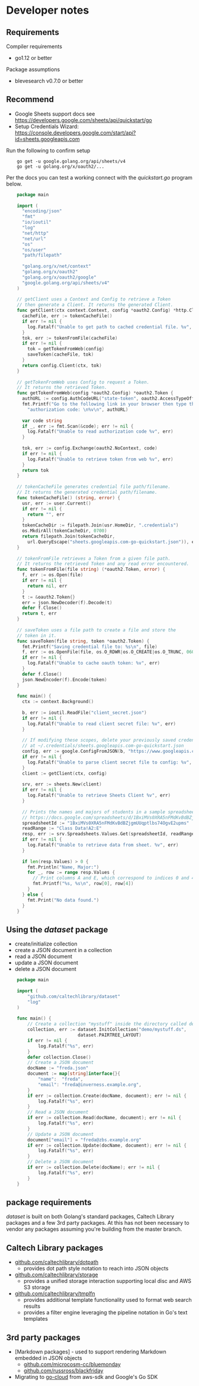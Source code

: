 
# Developer notes

## Requirements

Compiler requirements

+ go1.12 or better

Package assumptions

+ blevesearch v0.7.0 or better

## Recommend

+ Google Sheets support docs see https://developers.google.com/sheets/api/quickstart/go
+ Setup Credentials Wizard: https://console.developers.google.com/start/api?id=sheets.googleapis.com

Run the following to confirm setup

```shell
    go get -u google.golang.org/api/sheets/v4
    go get -u golang.org/x/oauth2/...
```

Per the docs you can test a working connect with the _quickstart.go_ program below.

```go
    package main
    
    import (
      "encoding/json"
      "fmt"
      "io/ioutil"
      "log"
      "net/http"
      "net/url"
      "os"
      "os/user"
      "path/filepath"
    
      "golang.org/x/net/context"
      "golang.org/x/oauth2"
      "golang.org/x/oauth2/google"
      "google.golang.org/api/sheets/v4"
    )
    
    // getClient uses a Context and Config to retrieve a Token
    // then generate a Client. It returns the generated Client.
    func getClient(ctx context.Context, config *oauth2.Config) *http.Client {
      cacheFile, err := tokenCacheFile()
      if err != nil {
        log.Fatalf("Unable to get path to cached credential file. %v", err)
      }
      tok, err := tokenFromFile(cacheFile)
      if err != nil {
        tok = getTokenFromWeb(config)
        saveToken(cacheFile, tok)
      }
      return config.Client(ctx, tok)
    }
    
    // getTokenFromWeb uses Config to request a Token.
    // It returns the retrieved Token.
    func getTokenFromWeb(config *oauth2.Config) *oauth2.Token {
      authURL := config.AuthCodeURL("state-token", oauth2.AccessTypeOffline)
      fmt.Printf("Go to the following link in your browser then type the "+
        "authorization code: \n%v\n", authURL)
    
      var code string
      if _, err := fmt.Scan(&code); err != nil {
        log.Fatalf("Unable to read authorization code %v", err)
      }
    
      tok, err := config.Exchange(oauth2.NoContext, code)
      if err != nil {
        log.Fatalf("Unable to retrieve token from web %v", err)
      }
      return tok
    }
    
    // tokenCacheFile generates credential file path/filename.
    // It returns the generated credential path/filename.
    func tokenCacheFile() (string, error) {
      usr, err := user.Current()
      if err != nil {
        return "", err
      }
      tokenCacheDir := filepath.Join(usr.HomeDir, ".credentials")
      os.MkdirAll(tokenCacheDir, 0700)
      return filepath.Join(tokenCacheDir,
        url.QueryEscape("sheets.googleapis.com-go-quickstart.json")), err
    }
    
    // tokenFromFile retrieves a Token from a given file path.
    // It returns the retrieved Token and any read error encountered.
    func tokenFromFile(file string) (*oauth2.Token, error) {
      f, err := os.Open(file)
      if err != nil {
        return nil, err
      }
      t := &oauth2.Token{}
      err = json.NewDecoder(f).Decode(t)
      defer f.Close()
      return t, err
    }
    
    // saveToken uses a file path to create a file and store the
    // token in it.
    func saveToken(file string, token *oauth2.Token) {
      fmt.Printf("Saving credential file to: %s\n", file)
      f, err := os.OpenFile(file, os.O_RDWR|os.O_CREATE|os.O_TRUNC, 0600)
      if err != nil {
        log.Fatalf("Unable to cache oauth token: %v", err)
      }
      defer f.Close()
      json.NewEncoder(f).Encode(token)
    }
    
    func main() {
      ctx := context.Background()
    
      b, err := ioutil.ReadFile("client_secret.json")
      if err != nil {
        log.Fatalf("Unable to read client secret file: %v", err)
      }
    
      // If modifying these scopes, delete your previously saved credentials
      // at ~/.credentials/sheets.googleapis.com-go-quickstart.json
      config, err := google.ConfigFromJSON(b, "https://www.googleapis.com/auth/spreadsheets.readonly")
      if err != nil {
        log.Fatalf("Unable to parse client secret file to config: %v", err)
      }
      client := getClient(ctx, config)
    
      srv, err := sheets.New(client)
      if err != nil {
        log.Fatalf("Unable to retrieve Sheets Client %v", err)
      }
    
      // Prints the names and majors of students in a sample spreadsheet:
      // https://docs.google.com/spreadsheets/d/1BxiMVs0XRA5nFMdKvBdBZjgmUUqptlbs74OgvE2upms/edit
      spreadsheetId := "1BxiMVs0XRA5nFMdKvBdBZjgmUUqptlbs74OgvE2upms"
      readRange := "Class Data!A2:E"
      resp, err := srv.Spreadsheets.Values.Get(spreadsheetId, readRange).Do()
      if err != nil {
        log.Fatalf("Unable to retrieve data from sheet. %v", err)
      }
    
      if len(resp.Values) > 0 {
        fmt.Println("Name, Major:")
        for _, row := range resp.Values {
          // Print columns A and E, which correspond to indices 0 and 4.
          fmt.Printf("%s, %s\n", row[0], row[4])
        }
      } else {
        fmt.Print("No data found.")
      }
    }
```

## Using the _dataset_ package

+ create/initialize collection
+ create a JSON document in a collection
+ read a JSON document
+ update a JSON document
+ delete a JSON document

```go
    package main
    
    import (
        "github.com/caltechlibrary/dataset"
        "log"
    )
    
    func main() {
        // Create a collection "mystuff" inside the directory called demo
        collection, err := dataset.InitCollection("demo/mystuff.ds", 
                           dataset.PAIRTREE_LAYOUT)
        if err != nil {
            log.Fatalf("%s", err)
        }
        defer collection.Close()
        // Create a JSON document
        docName := "freda.json"
        document := map[string]interface{}{
            "name":  "freda",
            "email": "freda@inverness.example.org",
        }
        if err := collection.Create(docName, document); err != nil {
            log.Fatalf("%s", err)
        }
        // Read a JSON document
        if err := collection.Read(docName, document); err != nil {
            log.Fatalf("%s", err)
        }
        // Update a JSON document
        document["email"] = "freda@zbs.example.org"
        if err := collection.Update(docName, document); err != nil {
            log.Fatalf("%s", err)
        }
        // Delete a JSON document
        if err := collection.Delete(docName); err != nil {
            log.Fatalf("%s", err)
        }
    }
```


## package requirements

_dataset_ is built on both Golang's standard packages, Caltech Library 
packages and a few 3rd party packages.  At this has not been necessary 
to vendor any packages assuming you're building from the master branch.

## Caltech Library packages

+ [github.com/caltechlibrary/dotpath](https://github.com/caltechlibrary/dotpath)
    + provides dot path style notation to reach into JSON objects
+ [github.com/caltechlibrary/storage](github.com/caltechlibrary/storage)
    + provides a unified storage interaction supporting local disc and AWS S3 storage
+ [github.com/caltechlibrary/tmplfn](https://github.com/caltechlibrary/tmplfn)
    + provides additional template functionality used to format web search results
    + provides a filter engine leveraging the pipeline notation in Go's text templates


## 3rd party packages

+ [Markdown packages] - used to support rendering Markdown embedded in JSON objects
    + [github.com/microcosm-cc/bluemonday](https://github.com/microcosm-cc/bluemonday)
    + [github.com/russross/blackfriday](https://github.com/russross/blackfriday)
+ Migrating to [go-cloud](https://github.com/google/go-cloud) from aws-sdk and Google's Go SDK

